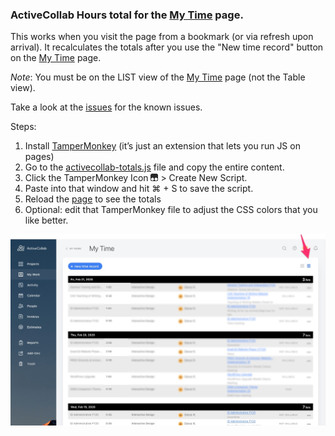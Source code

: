 ### ActiveCollab Hours total for the [My Time](https://app.activecollab.com/207970/my-time) page.

This works when you visit the page from a bookmark (or via refresh upon arrival). It recalculates the totals after you use the "New time record" button on the [My Time](https://app.activecollab.com/207970/my-time) page.

*Note*: You must be on the LIST view of the [My Time](https://app.activecollab.com/207970/my-time) page (not the Table view).

Take a look at the [issues](https://github.com/sr4136/activecollab-totals/issues) for the known issues.

Steps:

1. Install [TamperMonkey](https://www.tampermonkey.net/) (it’s just an extension that lets you run JS on pages) 
1. Go to the [activecollab-totals.js](https://raw.githubusercontent.com/sr4136/activecollab-totals/master/activecollab-totals.js) file and copy the entire content. 
1. Click the TamperMonkey Icon ![TamperMonkey Icon](https://raw.githubusercontent.com/sr4136/activecollab-totals/master/tampermonkey_icon.png) > Create New Script. 
1. Paste into that window and hit ⌘ + S to save the script. 
1. Reload the [page](https://app.activecollab.com/207970/my-time) to see the totals
1. Optional: edit that TamperMonkey file to adjust the CSS colors that you like better.


![Modified ActiveCollab Screenshot](https://raw.githubusercontent.com/sr4136/activecollab-totals/master/screenshot.png)
